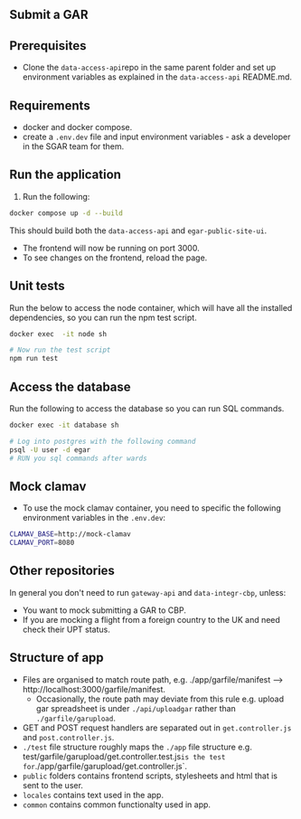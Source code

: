 ## Submit a GAR

## Prerequisites
- Clone the `data-access-api`repo in the same parent folder and set up environment variables as explained in the `data-access-api` README.md.

## Requirements
- docker and docker compose.
- create a `.env.dev` file and input environment variables - ask a developer in the SGAR team for them.

## Run the application

1. Run the following:
```sh
docker compose up -d --build
```

This should build both the `data-access-api` and `egar-public-site-ui`.

- The frontend will now be running on port 3000.
- To see changes on the frontend, reload the page.

## Unit tests

Run the below to access the node container, which will have all the installed dependencies, so you can run the npm test script.
```sh
docker exec  -it node sh

# Now run the test script
npm run test
```

## Access the database

Run the following to access the database so you can run SQL commands. 
```sh
docker exec -it database sh

# Log into postgres with the following command
psql -U user -d egar
# RUN you sql commands after wards
```

## Mock clamav
- To use the mock clamav container, you need to specific the following environment variables in the `.env.dev`:
```sh
CLAMAV_BASE=http://mock-clamav
CLAMAV_PORT=8080
```

## Other repositories

In general you don't need to run `gateway-api` and `data-integr-cbp`, unless:

- You want to mock submitting a GAR to CBP.
- If you are mocking a flight from a foreign country to the UK and need check their UPT status.

## Structure of app

- Files are organised to match route path, e.g. ./app/garfile/manifest --> http://localhost:3000/garfile/manifest.
    - Occasionally, the route path may deviate from this rule e.g. upload gar spreadsheet is under `./api/uploadgar` rather than `./garfile/garupload`.
- GET and POST request handlers are separated out in `get.controller.js` and `post.controller.js`.
- `./test` file structure roughly maps the `./app` file structure e.g. test/garfile/garupload/get.controller.test.js` is the test for `./app/garfile/garupload/get.controller.js`.
- `public` folders contains frontend scripts, stylesheets and html that is sent to the user.
- `locales` contains text used in the app.
- `common` contains common functionalty used in app.

